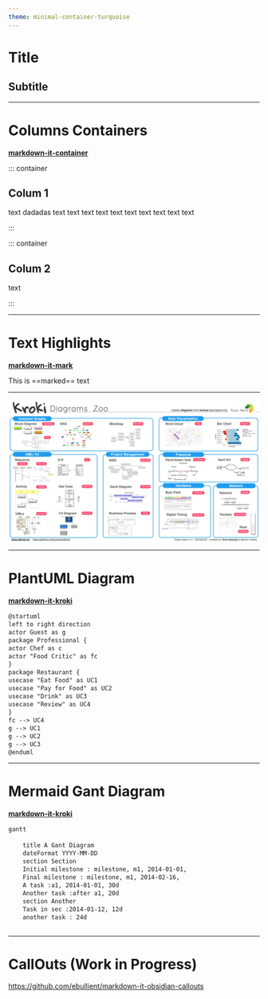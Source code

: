 ```yaml
---
theme: minimal-container-turquoise
---
```

<!-- _class: lead -->
# Title

## Subtitle

---

<!-- _class: box-flex -->
# Columns Containers

**[markdown-it-container](https://github.com/markdown-it/markdown-it-container)**

::: container
## Colum 1

text dadadas text text text text text text text text text text 

:::

::: container
## Colum 2

text

:::


---

# Text Highlights

**[markdown-it-mark](https://github.com/markdown-it/markdown-it-mark)**

This is ==marked== text

---


![bg](../attachments/kroki_cheatsheet_20210515_v1.1_EN.jpeg)

---

# PlantUML Diagram

**[markdown-it-kroki](https://github.com/kazumatu981/markdown-it-kroki)**

```plantuml[platuml image]
@startuml
left to right direction
actor Guest as g
package Professional {
actor Chef as c
actor "Food Critic" as fc
}
package Restaurant {
usecase "Eat Food" as UC1
usecase "Pay for Food" as UC2
usecase "Drink" as UC3
usecase "Review" as UC4
}
fc --> UC4
g --> UC1
g --> UC2
g --> UC3
@enduml
```


---
# Mermaid Gant Diagram

**[markdown-it-kroki](https://github.com/kazumatu981/markdown-it-kroki)**

```mermaid
gantt
	
	title A Gant Diagram  
	dateFormat YYYY-MM-DD  
	section Section  
	Initial milestone : milestone, m1, 2014-01-01,
	Final milestone : milestone, m1, 2014-02-16,
	A task :a1, 2014-01-01, 30d  
	Another task :after a1, 20d  
	section Another
	Task in sec :2014-01-12, 12d  
	another task : 24d
	
```

---

# CallOuts (Work in Progress)

https://github.com/ebullient/markdown-it-obsidian-callouts

